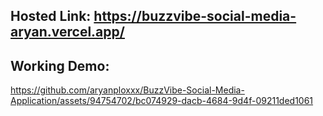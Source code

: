 ## Hosted Link: https://buzzvibe-social-media-aryan.vercel.app/

## Working Demo: 
https://github.com/aryanploxxx/BuzzVibe-Social-Media-Application/assets/94754702/bc074929-dacb-4684-9d4f-09211ded1061

